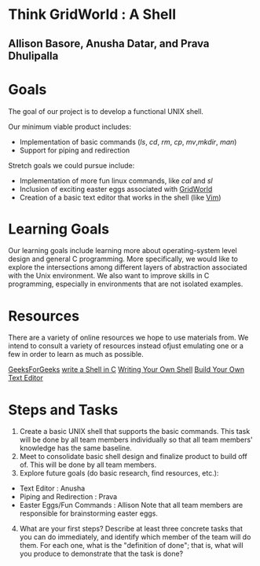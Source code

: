 # Think GridWorld : A Shell 
## Allison Basore, Anusha Datar, and Prava Dhulipalla

# Goals
The goal of our project is to develop a functional UNIX shell.

Our minimum viable product includes:
- Implementation of basic commands (_ls_, _cd_, _rm_, _cp_, _mv_,_mkdir_, _man_)
- Support for piping and redirection

Stretch goals we could pursue include:
- Implementation of more fun linux commands, like _cal_ and _sl_
- Inclusion of exciting easter eggs associated with [GridWorld](https://apcentral.collegeboard.org/courses/ap-computer-science-a/classroom-resources/gridworld-case-study)
- Creation of a basic text editor that works in the shell (like [Vim](https://www.vim.org/))

# Learning Goals
Our learning goals include learning more about operating-system level design and general C programming. More specifically, we would like to explore the intersections among different layers of abstraction associated with the Unix environment. We also want to improve skills in C programming, especially in environments that are not isolated examples.

# Resources
There are a variety of online resources we hope to use materials from. We intend to consult a variety of resources instead ofjust emulating one or a few in order to learn as much as possible.

[GeeksForGeeks](https://www.geeksforgeeks.org/making-linux-shell-c/)
[write a Shell in C](https://brennan.io/2015/01/16/write-a-shell-in-c/)
[Writing Your Own Shell](https://linuxgazette.net/111/ramankutty.html?fbclid=IwAR3mdTB2vjYqhulVOm8cznGwRQLUzhDnC0SEyCys2I88kDHnyD8nYuHTVyU)
[Build Your Own Text Editor](https://viewsourcecode.org/snaptoken/kilo/)


# Steps and Tasks
1. Create a basic UNIX shell that supports the basic commands. This task will be done by all team members individually so that all team members' knowledge has the same baseline. 
2. Meet to consolidate basic shell design and finalize product to build off of. This will be done by all team members.
3. Explore future goals (do basic research, find resources, etc.):
- Text Editor : Anusha
- Piping and Redirection : Prava
- Easter Eggs/Fun Commands : Allison
Note that all team members are responsible for brainstorming easter eggs.

4) What are your first steps?  Describe at least three concrete tasks that you can do immediately, and identify which member of the team will do them.  For each one, what is the "definition of done"; that is, what will you produce to demonstrate that the task is done?

